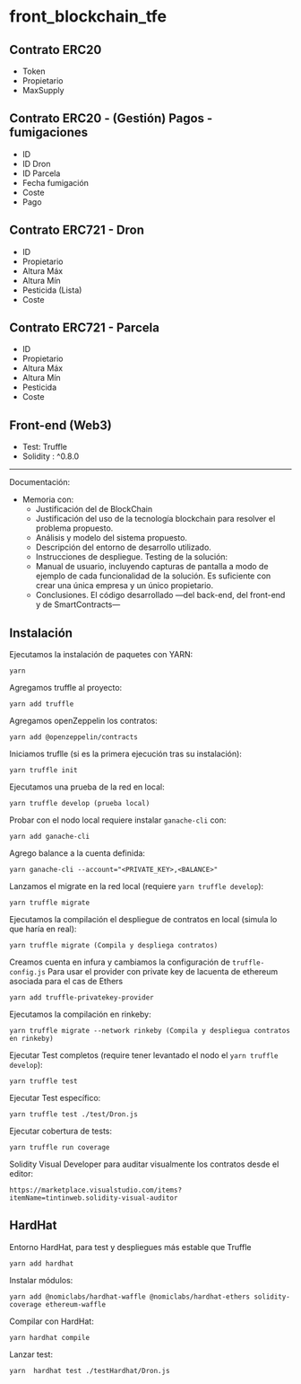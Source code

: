# front_blockchain_tfe

## Contrato ERC20 
- Token
- Propietario
- MaxSupply

## Contrato ERC20 - (Gestión) Pagos - fumigaciones
- ID
- ID Dron
- ID Parcela
- Fecha fumigación
- Coste
- Pago

## Contrato ERC721 - Dron
- ID
- Propietario
- Altura Máx
- Altura Mín
- Pesticida (Lista)
- Coste

## Contrato ERC721 - Parcela
- ID
- Propietario
- Altura Máx
- Altura Mín
- Pesticida
- Coste

## Front-end (Web3)
- Test: Truffle
- Solidity : ^0.8.0

----------

Documentación:
 - Memoria con:
	- Justificación del de BlockChain
	- Justificación del uso de la tecnología blockchain para resolver el problema
propuesto.
	- Análisis y modelo del sistema propuesto.
	- Descripción del entorno de desarrollo utilizado.
	- Instrucciones de despliegue.
Testing de la solución:
	- Manual de usuario, incluyendo capturas de pantalla a modo de ejemplo de
cada funcionalidad de la solución. Es suficiente con crear una única empresa y
un único propietario.
	- Conclusiones.
El código desarrollado —del back-end, del front-end y de SmartContracts—


## Instalación

Ejecutamos la instalación de paquetes con YARN:

`yarn`

Agregamos truffle al proyecto:

`yarn add truffle`

Agregamos openZeppelin los contratos:

`yarn add @openzeppelin/contracts`

Iniciamos truflle (si es la primera ejecución tras su instalación):

`yarn truffle init`

Ejecutamos una prueba de la red en local:

`yarn truffle develop (prueba local)`

Probar con el nodo local requiere instalar `ganache-cli` con:

`yarn add ganache-cli`

Agrego balance a la cuenta definida:

`yarn ganache-cli --account="<PRIVATE_KEY>,<BALANCE>"`

Lanzamos el migrate en la red local (requiere `yarn truffle develop`):

`yarn truffle migrate`

Ejecutamos la compilación el despliegue de contratos en local (simula lo que haría en real): 

`yarn truffle migrate (Compila y despliega contratos)`

Creamos cuenta en infura y cambiamos la configuración de `truffle-config.js`
Para usar el provider con private key de lacuenta de ethereum asociada para el cas de Ethers

`yarn add truffle-privatekey-provider`

Ejecutamos la compilación en rinkeby:

`yarn truffle migrate --network rinkeby (Compila y despliegua contratos en rinkeby)`

Ejecutar Test completos (require tener levantado el nodo el `yarn truffle develop`):

`yarn truffle test`

Ejecutar Test específico:

`yarn truffle test ./test/Dron.js`

Ejecutar cobertura de tests:

`yarn truffle run coverage`

Solidity Visual Developer para auditar visualmente los contratos desde el editor:

`https://marketplace.visualstudio.com/items?itemName=tintinweb.solidity-visual-auditor`

## HardHat

Entorno HardHat, para test y despliegues más estable que Truffle

`yarn add hardhat`

Instalar módulos:

`yarn add @nomiclabs/hardhat-waffle @nomiclabs/hardhat-ethers solidity-coverage ethereum-waffle`

Compilar con HardHat:

`yarn hardhat compile` 

Lanzar test:

`yarn  hardhat test ./testHardhat/Dron.js`